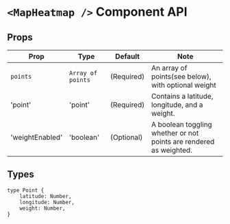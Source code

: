 # `<MapHeatmap />` Component API

## Props

| Prop | Type | Default | Note |
|---|---|---|---|
| `points` | `Array of points` | (Required) | An array of points(see below), with optional weight
| 'point' | 'point' | (Required) | Contains a latitude, longitude, and a weight.
| 'weightEnabled' | 'boolean' | (Optional) | A boolean toggling whether or not points are rendered as weighted.

## Types

```
type Point {
	latitude: Number,
	longitude: Number,
	weight: Number,
}
```